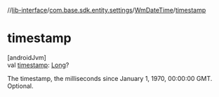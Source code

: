 //[lib-interface](../../../index.md)/[com.base.sdk.entity.settings](../index.md)/[WmDateTime](index.md)/[timestamp](timestamp.md)

# timestamp

[androidJvm]\
val [timestamp](timestamp.md): [Long](https://kotlinlang.org/api/latest/jvm/stdlib/kotlin/-long/index.html)?

The timestamp, the milliseconds since January 1, 1970, 00:00:00 GMT. Optional.
